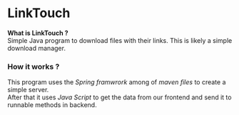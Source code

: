 # LinkTouch

<p>
    <b>What is LinkTouch ?</b><br />
    Simple Java program to download files with their links.
    This is likely a simple download manager.
</p>

### How it works ?
<p>
    This program uses the <i>Spring framwrork</i> among of <i>maven files</i> to create a simple server.<br />
    After that it uses <i>Java Script</i> to get the data from our frontend and send it to runnable methods in backend.<br />
</p>

